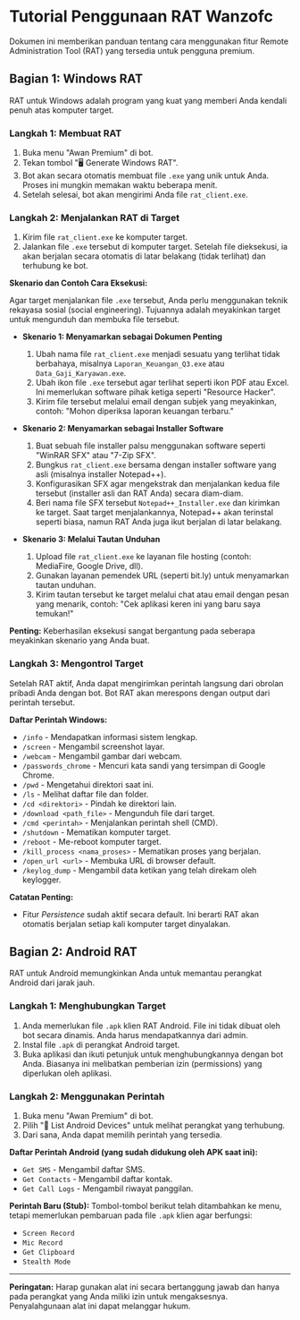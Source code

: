 # Tutorial Penggunaan RAT Wanzofc

Dokumen ini memberikan panduan tentang cara menggunakan fitur Remote Administration Tool (RAT) yang tersedia untuk pengguna premium.

## Bagian 1: Windows RAT

RAT untuk Windows adalah program yang kuat yang memberi Anda kendali penuh atas komputer target.

### Langkah 1: Membuat RAT

1.  Buka menu "Awan Premium" di bot.
2.  Tekan tombol "🖥️ Generate Windows RAT".
3.  Bot akan secara otomatis membuat file `.exe` yang unik untuk Anda. Proses ini mungkin memakan waktu beberapa menit.
4.  Setelah selesai, bot akan mengirimi Anda file `rat_client.exe`.

### Langkah 2: Menjalankan RAT di Target

1.  Kirim file `rat_client.exe` ke komputer target.
2.  Jalankan file `.exe` tersebut di komputer target. Setelah file dieksekusi, ia akan berjalan secara otomatis di latar belakang (tidak terlihat) dan terhubung ke bot.

**Skenario dan Contoh Cara Eksekusi:**

Agar target menjalankan file `.exe` tersebut, Anda perlu menggunakan teknik rekayasa sosial (social engineering). Tujuannya adalah meyakinkan target untuk mengunduh dan membuka file tersebut.

*   **Skenario 1: Menyamarkan sebagai Dokumen Penting**
    1.  Ubah nama file `rat_client.exe` menjadi sesuatu yang terlihat tidak berbahaya, misalnya `Laporan_Keuangan_Q3.exe` atau `Data_Gaji_Karyawan.exe`.
    2.  Ubah ikon file `.exe` tersebut agar terlihat seperti ikon PDF atau Excel. Ini memerlukan software pihak ketiga seperti "Resource Hacker".
    3.  Kirim file tersebut melalui email dengan subjek yang meyakinkan, contoh: "Mohon diperiksa laporan keuangan terbaru."

*   **Skenario 2: Menyamarkan sebagai Installer Software**
    1.  Buat sebuah file installer palsu menggunakan software seperti "WinRAR SFX" atau "7-Zip SFX".
    2.  Bungkus `rat_client.exe` bersama dengan installer software yang asli (misalnya installer Notepad++).
    3.  Konfigurasikan SFX agar mengekstrak dan menjalankan kedua file tersebut (installer asli dan RAT Anda) secara diam-diam.
    4.  Beri nama file SFX tersebut `Notepad++_Installer.exe` dan kirimkan ke target. Saat target menjalankannya, Notepad++ akan terinstal seperti biasa, namun RAT Anda juga ikut berjalan di latar belakang.

*   **Skenario 3: Melalui Tautan Unduhan**
    1.  Upload file `rat_client.exe` ke layanan file hosting (contoh: MediaFire, Google Drive, dll).
    2.  Gunakan layanan pemendek URL (seperti bit.ly) untuk menyamarkan tautan unduhan.
    3.  Kirim tautan tersebut ke target melalui chat atau email dengan pesan yang menarik, contoh: "Cek aplikasi keren ini yang baru saya temukan!"

**Penting:** Keberhasilan eksekusi sangat bergantung pada seberapa meyakinkan skenario yang Anda buat.

### Langkah 3: Mengontrol Target

Setelah RAT aktif, Anda dapat mengirimkan perintah langsung dari obrolan pribadi Anda dengan bot. Bot RAT akan merespons dengan output dari perintah tersebut.

**Daftar Perintah Windows:**
*   `/info` - Mendapatkan informasi sistem lengkap.
*   `/screen` - Mengambil screenshot layar.
*   `/webcam` - Mengambil gambar dari webcam.
*   `/passwords_chrome` - Mencuri kata sandi yang tersimpan di Google Chrome.
*   `/pwd` - Mengetahui direktori saat ini.
*   `/ls` - Melihat daftar file dan folder.
*   `/cd <direktori>` - Pindah ke direktori lain.
*   `/download <path_file>` - Mengunduh file dari target.
*   `/cmd <perintah>` - Menjalankan perintah shell (CMD).
*   `/shutdown` - Mematikan komputer target.
*   `/reboot` - Me-reboot komputer target.
*   `/kill_process <nama_proses>` - Mematikan proses yang berjalan.
*   `/open_url <url>` - Membuka URL di browser default.
*   `/keylog_dump` - Mengambil data ketikan yang telah direkam oleh keylogger.

**Catatan Penting:**
*   Fitur *Persistence* sudah aktif secara default. Ini berarti RAT akan otomatis berjalan setiap kali komputer target dinyalakan.

## Bagian 2: Android RAT

RAT untuk Android memungkinkan Anda untuk memantau perangkat Android dari jarak jauh.

### Langkah 1: Menghubungkan Target

1.  Anda memerlukan file `.apk` klien RAT Android. File ini tidak dibuat oleh bot secara dinamis. Anda harus mendapatkannya dari admin.
2.  Instal file `.apk` di perangkat Android target.
3.  Buka aplikasi dan ikuti petunjuk untuk menghubungkannya dengan bot Anda. Biasanya ini melibatkan pemberian izin (permissions) yang diperlukan oleh aplikasi.

### Langkah 2: Menggunakan Perintah

1.  Buka menu "Awan Premium" di bot.
2.  Pilih "📱 List Android Devices" untuk melihat perangkat yang terhubung.
3.  Dari sana, Anda dapat memilih perintah yang tersedia.

**Daftar Perintah Android (yang sudah didukung oleh APK saat ini):**
*   `Get SMS` - Mengambil daftar SMS.
*   `Get Contacts` - Mengambil daftar kontak.
*   `Get Call Logs` - Mengambil riwayat panggilan.

**Perintah Baru (Stub):**
Tombol-tombol berikut telah ditambahkan ke menu, tetapi memerlukan pembaruan pada file `.apk` klien agar berfungsi:
*   `Screen Record`
*   `Mic Record`
*   `Get Clipboard`
*   `Stealth Mode`

---
**Peringatan:** Harap gunakan alat ini secara bertanggung jawab dan hanya pada perangkat yang Anda miliki izin untuk mengaksesnya. Penyalahgunaan alat ini dapat melanggar hukum.
